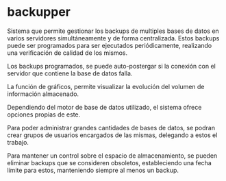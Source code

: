backupper
=========

Sistema que permite gestionar los backups de multiples bases de datos en varios servidores simultáneamente y de forma centralizada.
Estos backups puede ser programados para ser ejecutados periódicamente, realizando una verificación de calidad de los mismos.

Los backups programados, se puede auto-postergar si la conexión con el servidor que contiene la base de datos falla.

La función de gráficos, permite visualizar la evolución del volumen de información almacenado.

Dependiendo del motor de base de datos utilizado, el sistema ofrece opciones propias de este.

Para poder administrar grandes cantidades de bases de datos, se podran crear grupos de usuarios encargados de las mismas, delegando a estos el trabajo.

Para mantener un control sobre el espacio de almacenamiento, se pueden eliminar backups que se consideren obsoletos, estableciendo una fecha límite para estos, manteniendo siempre al menos un backup.
